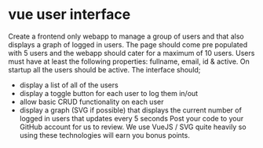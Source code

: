 # vue user interface

Create a frontend only webapp to manage a group of users and that also displays a graph of logged in users. The page should come pre populated with 5 users and the webapp should cater for a maximum of 10 users. Users must have at least the following properties: fullname, email, id & active. On startup all the users should be active.
The interface should;
- display a list of all of the users
- display a toggle button for each user to log them in/out
- allow basic CRUD functionality on each user
- display a graph (SVG if possible) that displays the current number of logged in users that updates every 5 seconds
Post your code to your GitHub account for us to review.
We use VueJS / SVG quite heavily so using these technologies will earn you bonus points.
